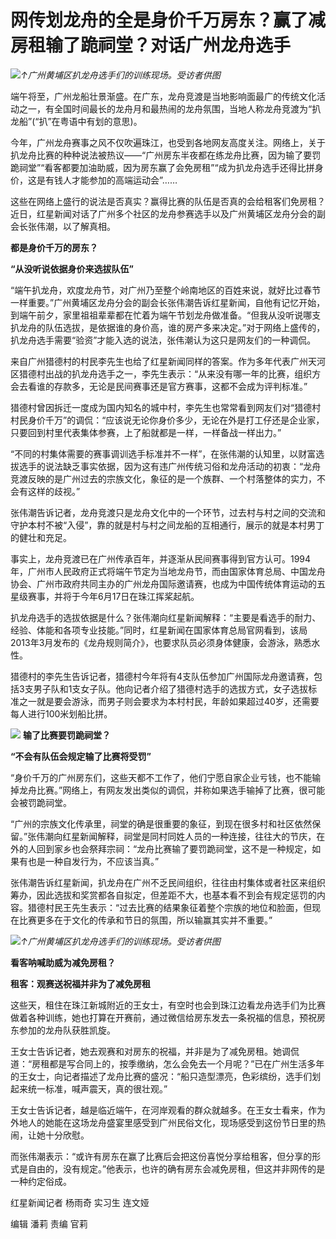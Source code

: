 

# 网传划龙舟的全是身价千万房东？赢了减房租输了跪祠堂？对话广州龙舟选手

![](https://inews.gtimg.com/om_bt/OISc-VaXX3Nj1zdqZkGqCcQ10Cg69JDDrv4YQNNd866-EAA/1000)_↑广州黄埔区扒龙舟选手们的训练现场。受访者供图_

端午将至，广州龙船壮景渐盛。在广东，龙舟竞渡是当地影响面最广的传统文化活动之一，有全国时间最长的龙舟月和最热闹的龙舟氛围，当地人称龙舟竞渡为“扒龙船”(“扒”在粤语中有划的意思)。

今年，广州龙舟赛事之风不仅吹遍珠江，也受到各地网友高度关注。网络上，关于扒龙舟比赛的种种说法被热议——“广州房东半夜都在练龙舟比赛，因为输了要罚跪祠堂”“看客都要加油助威，因为房东赢了会免房租”“成为扒龙舟选手还得比拼身价，这是有钱人才能参加的高端运动会”……

这些在网络上盛行的说法是否真实？赢得比赛的队伍是否真的会给租客们免房租？近日，红星新闻对话了广州多个社区的龙舟参赛选手以及广州黄埔区龙舟分会的副会长张伟潮，以了解真相。

**都是身价千万的房东？**

**“从没听说依据身价来选拔队伍”**

“端午扒龙舟，欢度龙舟节，对广州乃至整个岭南地区的百姓来说，就好比过春节一样重要。”广州黄埔区龙舟分会的副会长张伟潮告诉红星新闻，自他有记忆开始，到端午前夕，家里祖祖辈辈都在忙着为端午节划龙舟做准备。“但我从没听说哪支扒龙舟的队伍选拔，是依据谁的身价高，谁的房产多来决定。”对于网络上盛传的，扒龙舟选手需要“验资”才能入选的说法，张伟潮认为这只是网友们的一种调侃。

来自广州猎德村的村民李先生也给了红星新闻同样的答案。作为多年代表广州天河区猎德村出战的扒龙舟选手之一，李先生表示：“从来没有哪一年的比赛，组织方会去看谁的存款多，无论是民间赛事还是官方赛事，这都不会成为评判标准。”

猎德村曾因拆迁一度成为国内知名的城中村，李先生也常常看到网友们对“猎德村村民身价千万”的调侃：“应该说无论你身价多少，无论在外是打工仔还是企业家，只要回到村里代表集体参赛，上了船就都是一样，一样备战一样出力。”

“不同的村集体需要的赛事调训选手标准并不一样”，在张伟潮的认知里，以财富选拔选手的说法缺乏事实依据，因为这有违广州传统习俗和龙舟活动的初衷：“龙舟竞渡反映的是广州过去的宗族文化，象征的是一个族群、一个村落整体的实力，不会有这样的歧视。”

张伟潮告诉记者，龙舟竞渡只是龙舟文化中的一个环节，过去村与村之间的交流和守护本村不被“入侵”，靠的就是村与村之间龙船的互相通行，展示的就是本村男丁的健壮和充足。

事实上，龙舟竞渡已在广州传承百年，并逐渐从民间赛事得到官方认可。1994年，广州市人民政府正式将端午节定为当地龙舟节，而由国家体育总局、中国龙舟协会、广州市政府共同主办的广州龙舟国际邀请赛，也成为中国传统体育运动的五星级赛事，并将于今年6月17日在珠江挥桨起航。

扒龙舟选手的选拔依据是什么？张伟潮向红星新闻解释：“主要是看选手的耐力、经验、体能和各项专业技能。”同时，红星新闻在国家体育总局官网看到，该局2013年3月发布的《龙舟规则简介》，也要求队员必须身体健康，会游泳，熟悉水性。

猎德村的李先生告诉记者，猎德村今年将有4支队伍参加广州国际龙舟邀请赛，包括3支男子队和1支女子队。他向记者介绍了猎德村选手的选拔方式，女子选拔标准之一就是要会游泳，而男子则会要求为本村村民，年龄如果超过40岁，还需要每人进行100米划船比拼。

![](https://inews.gtimg.com/om_bt/O0md1A6S-Dg6wNZRbJ85ha5c_m_HOoChvYaULQINislGEAA/1000)
**输了比赛要罚跪祠堂？**

**“不会有队伍会规定输了比赛将受罚”**

“身价千万的广州房东们，这些天都不工作了，他们宁愿自家企业亏钱，也不能输掉龙舟比赛。”网络上，有网友发出类似的调侃，并称如果选手输掉了比赛，很可能会被罚跪祠堂。

“广州的宗族文化传承里，祠堂的确是很重要的象征，到现在很多村和社区依然保留。”张伟潮向红星新闻解释，祠堂是同村同姓人员的一种连接，往往大的节庆，在外的人回到家乡也会祭拜宗祠：“龙舟比赛输了要罚跪祠堂，这不是一种规定，如果有也是一种自发行为，不应该当真。”

张伟潮告诉红星新闻，扒龙舟在广州不乏民间组织，往往由村集体或者社区来组织筹办，因此选拔和奖赏都各自拟定，但差距不大，也基本看不到会有规定惩罚的内容。猎德村民王先生表示：“过去比赛的结果象征着整个宗族的地位和脸面，但现在比赛更多在于文化的传承和节日的氛围，所以输赢其实并不重要。”

![](https://inews.gtimg.com/om_bt/OmE0xg2IjS3ZTWt8QXFtu-NonRLD1zQgWDQi73-1N2-BsAA/1000)_↑广州黄埔区扒龙舟选手们的训练现场。受访者供图_

**看客呐喊助威为减免房租？**

**租客：观赛送祝福并非为了减免房租**

这些天，租住在珠江新城附近的王女士，有空时也会到珠江边看龙舟选手们为比赛做着各种训练，她也打算在开赛前，通过微信给房东发去一条祝福的信息，预祝房东参加的龙舟队获胜凯旋。

王女士告诉记者，她去观赛和对房东的祝福，并非是为了减免房租。她调侃道：“房租都是写合同上的，按季缴纳，怎么会免去一个月呢？”已在广州生活多年的王女士，向记者描述了龙舟比赛的盛况：“船只造型漂亮，色彩缤纷，选手们划起来统一标准，喊声震天，真的很壮观。”

王女士告诉记者，越是临近端午，在河岸观看的群众就越多。在王女士看来，作为外地人的她能在这场龙舟盛宴里感受到广州民俗文化，现场感受到这份节日里的热闹，让她十分欣慰。

而张伟潮表示：“或许有房东在赢了比赛后会把这份喜悦分享给租客，但分享的形式是自由的，没有规定。”他表示，也许的确有房东会减免房租，但这并非网传的是一种约定俗成。

红星新闻记者 杨雨奇 实习生 连文娅

编辑 潘莉 责编 官莉

